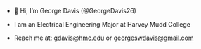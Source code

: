 - 👋 Hi, I’m George Davis (@GeorgeDavis26)
- I am an Electrical Engineering Major at Harvey Mudd College

- Reach me at: gdavis@hmc.edu or georgeswdavis@gmail.com

<!---
PorridgeGeorge/PorridgeGeorge is a ✨ special ✨ repository because its `README.md` (this file) appears on your GitHub profile.
You can click the Preview link to take a look at your changes.
--->
